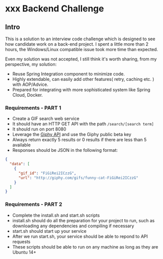 xxx Backend Challenge
============================

## Intro
This is a solution to an interview code challenge which is designed to see how candidate work
on a back-end project. I spent a little more than 2 hours, the Windows/Linux compatible issue took more time than expected.

Even my solution was not accepted, I still think it's worth sharing, from my perspective, my solution:
- Reuse Spring Integration component to minimize code.
- Highly extendable, can easily add other features( retry, caching etc. ) with AOP/Advice.
- Prepared for integrating with more sophisticated system like Spring Cloud, Docker.


### Requirements - PART 1

- Create a GIF search web service
- It should have an HTTP GET API with the path `/search/[search term]`
- It should run on port 8080
- Leverage the [Giphy API](https://github.com/giphy/GiphyAPI) and use the Giphy public beta key
- Always return exactly 5 results or 0 results if there are less than 5 available
- Responses should be JSON in the following format:

```json
{
  "data": [
    {
      "gif_id": "FiGiRei2ICzzG",
      "url": "http://giphy.com/gifs/funny-cat-FiGiRei2ICzzG"
    }
  ]
}
```

### Requirements - PART 2
- Complete the install.sh and start.sh scripts
- install.sh should do all the preparation for your project to run, such as downloading any dependencies and compiling if necessary
- start.sh should start up your service
- After we run start.sh, your service should be able to repond to API requests
- These scripts should be able to run on any machine as long as they are Ubuntu 14+
